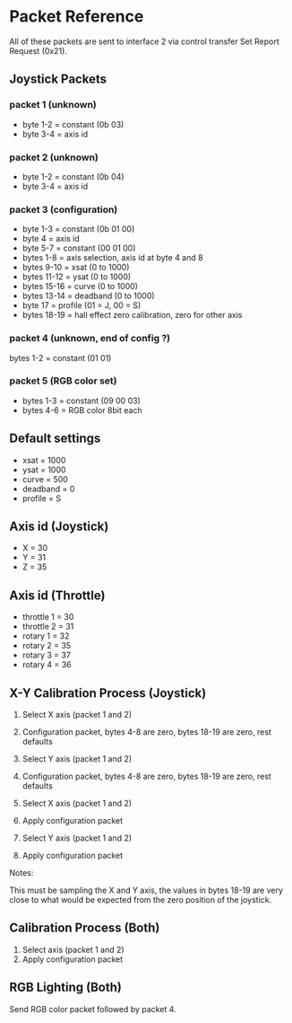 # Packet Reference

All of these packets are sent to interface 2 via control transfer Set Report Request (0x21).

## Joystick Packets

### packet 1 (unknown)
* byte 1-2 = constant (0b 03)
* byte 3-4 = axis id

### packet 2 (unknown)
* byte 1-2 = constant (0b 04)
* byte 3-4 = axis id

### packet 3 (configuration)
* byte 1-3 = constant (0b 01 00)
* byte 4 = axis id
* byte 5-7 = constant (00 01 00)
* bytes 1-8 = axis selection, axis id at byte 4 and 8
* bytes 9-10 = xsat (0 to 1000)
* bytes 11-12 = ysat (0 to 1000)
* bytes 15-16 = curve (0 to 1000)
* bytes 13-14 = deadband (0 to 1000)
* byte 17 = profile (01 = J, 00 = S)
* bytes 18-19 = hall effect zero calibration, zero for other axis

### packet 4 (unknown, end of config ?)
bytes 1-2 = constant (01 01)

### packet 5 (RGB color set)
* bytes 1-3 = constant (09 00 03)
* bytes 4-6 = RGB color 8bit each

## Default settings
* xsat = 1000
* ysat = 1000
* curve = 500
* deadband = 0
* profile = S

## Axis id (Joystick)
* X = 30
* Y = 31
* Z = 35

## Axis id (Throttle)
* throttle 1 = 30
* throttle 2 = 31
* rotary 1 = 32
* rotary 2 = 35
* rotary 3 = 37
* rotary 4 = 36

## X-Y Calibration Process (Joystick)
1. Select X axis (packet 1 and 2)
2. Configuration packet, bytes 4-8 are zero, bytes 18-19 are zero, rest defaults
3. Select Y axis (packet 1 and 2)
4. Configuration packet, bytes 4-8 are zero, bytes 18-19 are zero, rest defaults

5. Select X axis (packet 1 and 2)
6. Apply configuration packet
7. Select Y axis (packet 1 and 2)
8. Apply configuration packet

Notes:

This must be sampling the X and Y axis, the values in bytes 18-19 are very
close to what would be expected from the zero position of the joystick.

## Calibration Process (Both)
1. Select axis (packet 1 and 2)
2. Apply configuration packet

## RGB Lighting (Both)

Send RGB color packet followed by packet 4.
